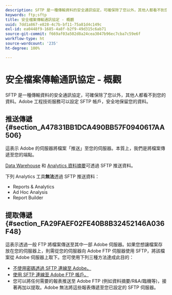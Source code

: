 ```yaml
---
description: SFTP 是一種傳輸資料的安全通訊協定，可確保除了您以外，其他人都看不到您的資料。Adobe 工程技術服務可以設定 SFTP 帳戶，安全地保留您的資料。
keywords: ftp;sftp
title: 安全檔案傳輸通訊協定 - 概觀
uuid: 7dd1a867-e828-4c7b-bf11-75a81d4c149c
exl-id: ea0448f9-1685-4a8f-b2f9-49d315c6ab71
source-git-commit: f669af03a502d8a24cea3047b96ec7cba7c59e6f
workflow-type: ht
source-wordcount: '235'
ht-degree: 100%

---
```


# 安全檔案傳輸通訊協定 - 概觀

SFTP 是一種傳輸資料的安全通訊協定，可確保除了您以外，其他人都看不到您的資料。Adobe 工程技術服務可以設定 SFTP 帳戶，安全地保留您的資料。

## 推送傳遞 {#section_A47831BB1DCA490BB57F0940617AA506}

這表示 Adobe 的伺服器將檔案「推送」至您的伺服器。本質上，我們是將檔案傳遞至您的端點。

[Data Warehouse](/help/export/ftp-and-sftp/c-sftp/ftp-sftp-dw.md) 和 [ Analytics 資料摘要](https://experienceleague.adobe.com/docs/analytics/export/analytics-data-feed/data-feed-overview.html?lang=zh-Hant)可透過 SFTP 推送資料。

下列 Analytics 工具&#x200B;**無法**&#x200B;透過 SFTP 推送資料：

* Reports &amp; Analytics
* Ad Hoc Analysis
* Report Builder

## 提取傳遞 {#section_FA29FAEF02FE40B8B32452146A036F48}

這表示透過一般 FTP 將檔案傳送至其中一部 Adobe 伺服器。如果您想讓檔案存放在您的伺服器上，則需從您的伺服器向 Adobe FTP 伺服器使用 SFTP，將該檔案從 Adobe 伺服器上取下。您可使用下列三種方法達成此目的：

* [不使用密碼透過 SFTP 連線至 Adobe。](/help/export/ftp-and-sftp/c-sftp/ftp-sftp-cert-auth.md)
* [使用 SFTP 連線至 Adobe FTP 帳戶。](/help/export/ftp-and-sftp/c-sftp/ftp-sftp-connect.md)
* 您可以將任何需要的報表推送至 Adobe FTP (例如資料摘要/R&amp;A/臨機等)，接著再加以提取。Adobe 無法將這些報表傳遞至您已設定的 SFTP 伺服器。
